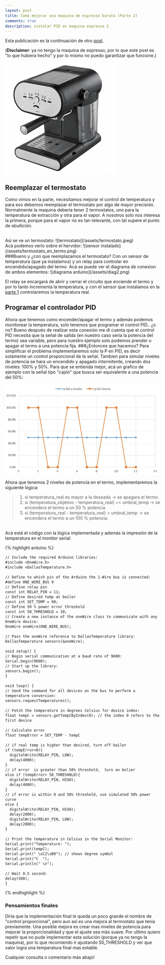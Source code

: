 ```yaml
---
layout: post
title: Como mejorar una maquina de espresso barata (Parte 2)
comments: true
description: instalar PID en maquina espresso 2
---
```


Esta publicación es la continuación de otro [post](http://benjad.github.io/2023/07/08/como-mejorar-una-maquina-espresso-barata/). 

(**Disclaimer**: ya no tengo la maquina de espresso, por lo que este post es "lo que hubiera hecho" y por lo mismo no puedo garantizar que funcione.)

![maquina de espresso](/assets/maquina_recco_2.jpg)


## Reemplazar el termostato
 Como vimos en la parte, necesitamos mejorar el control de temperatura y para eso debemos reemplazar el termostato por algo de mayor precisión. Normalmente la maquina debería tener 2 termostatos, uno para la temperatura de extracción y otra para el vapor. A nosotros solo nos interesa la primera, porque para el vapor no es tan relevante, con tal supere el punto de ebullición.

<br> 
Así se ve un termostato:
![termostato](/assets/termostato.jpeg)
<br> 
Acá podemos verlo sobre el hervidor:
![sensor instalado](/assets/termostato_en_termo.png)
<br> 
###Bueno y ¿con que reemplazamos el termostato?  
Con un sensor de temperatura (que ya instalamos) y un relay para controlar en encendido/apagado del termo.
Acá se puede ver el diagrama de conexion de ambos elementos:
![diagrama arduino](/assets/diag2.png)

El relay se encargará de abrir y cerrar el circuito que enciende el termo y por lo tanto incrementa la temperatura, y con el sensor que instalamos en la [parte 1](http://benjad.github.io/2023/07/08/como-mejorar-una-maquina-espresso-barata/) controlaremos la temperatura real.

## Programar el controlador PID
Ahora que tenemos como encender/apagar el termo y además podemos monitorear la temperatura, solo tenemos que programar el control PID.. ¿o no?
Bueno después de realizar esta conexión me di cuenta que el control PID necesita que la señal de salida (en nuestro caso sería la potencia del termo) sea variable, pero para nuestro ejemplo solo podemos prender o apagar el termo a una potencia fija.
###¿Entonces que hacemos?
Para simplificar el problema implementaremos solo la P en PID, es decir solamente un control proporcional de la señal. Tambien para simular niveles de potencia se hara un encendido y apagado intermitente, creando dos niveles: 100% y 50%. Para que se entienda mejor, acá un grafico de ejemplo  con la señal tipo "cajón" que busca ser equivalente a una potencia del 50%:

![grafico simular señal](/assets/potencia_sim.JPG)

Ahora que tenemos 2 niveles de potencia en el termo, implementaremos la siguiente lógica:
> 1. si temperatura\_real es mayor a la deseada &rarr; se apagara el termo.
> 2. si (temperatura\_objetivo - temperatura\_real) =< umbral_temp &rarr; se encendera el termo a un 50 % potencia.
> 3. si (temperatura\_real - temperatura\_real) > umbral_temp &rarr; se encendera el termo a un 100 % potencia.


<br> 
Acá está el código con la lógica implementada y además la impresión de la temperatura en el monitor serial:

{% highlight arduino  %}

    // Include the required Arduino libraries:
    #include <OneWire.h>
    #include <DallasTemperature.h>

    // Define to which pin of the Arduino the 1-Wire bus is connected:
    #define ONE_WIRE_BUS 9
    // Define relay pin
    const int RELAY_PIN = 11;  
    // Define desired temp at boiler
    const int SET_TEMP = 90; 
    // Define 50 % power error threshold
    const int 50_THRESHOLD = 10; 
    // Create a new instance of the oneWire class to communicate with any OneWire device:
    OneWire oneWire(ONE_WIRE_BUS);

    // Pass the oneWire reference to DallasTemperature library:
    DallasTemperature sensors(&oneWire);

    void setup() {
    // Begin serial communication at a baud rate of 9600:
    Serial.begin(9600);
    // Start up the library:
    sensors.begin();
    }

    void loop() {
    // Send the command for all devices on the bus to perform a temperature conversion:
    sensors.requestTemperatures();

    // Fetch the temperature in degrees Celsius for device index:
    float tempC = sensors.getTempCByIndex(0); // the index 0 refers to the first device

    // Calculate error  
    float tempError = SET_TEMP - tempC
    
    // if real temp is higher than desired, turn off boiler
    if (tempError<0){
      digitalWrite(RELAY_PIN, LOW);
      delay(4000);
    }
    // if error  is greater than 50% threshold,  turn on bolier
    else if (tempError> 50_THRESHOLD){
      digitalWrite(RELAY_PIN, HIGH);
      delay(4000);
    }
    // if error is within 0 and 50% threshold, use simulated 50% power curve
    else {
      digitalWrite(RELAY_PIN, HIGH);
      delay(2000);
      digitalWrite(RELAY_PIN, LOW);
      delay(2000);
    }

    // Print the temperature in Celsius in the Serial Monitor:
    Serial.print("Temperature: ");
    Serial.print(tempC);
    Serial.print(" \xC2\xB0"); // shows degree symbol
    Serial.print("C  ");
    Serial.println(" \n");

    // Wait 0.5 second:
    delay(500);
    }
{% endhighlight %}


### Pensamientos finales
Diría que la implementación final le queda un poco grande el nombre de "control proporcional", pero aun así es una mejora al termostato que tenía previamente. Una posible mejora es crear mas niveles de potencia para mejorar la proporcionalidad y que el ajuste sea más suave. Por ultimo quiero repetir que no pude implementar esta solución (porque ya no tengo la maquina), por lo que recomiendo ir ajustando 50_THRESHOLD y ver que valor logra una temperatura final mas estable.

Cualquier consulta o comentario más abajo!


